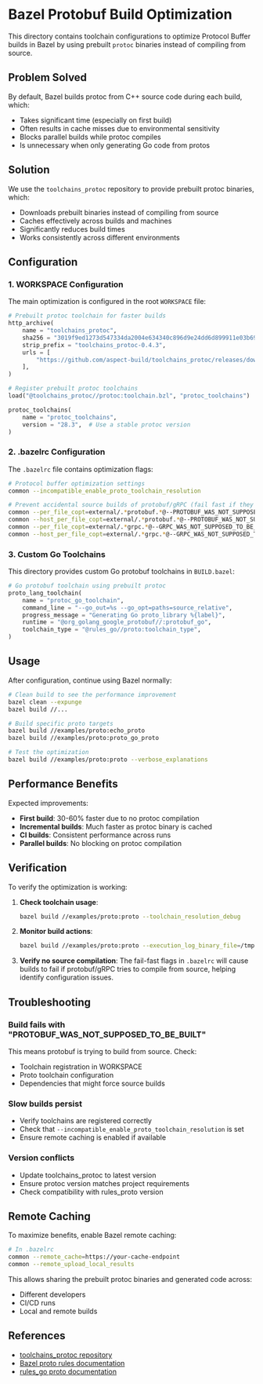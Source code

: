 # Bazel Protobuf Build Optimization

This directory contains toolchain configurations to optimize Protocol Buffer builds in Bazel by using prebuilt `protoc` binaries instead of compiling from source.

## Problem Solved

By default, Bazel builds protoc from C++ source code during each build, which:
- Takes significant time (especially on first build)
- Often results in cache misses due to environmental sensitivity
- Blocks parallel builds while protoc compiles
- Is unnecessary when only generating Go code from protos

## Solution

We use the `toolchains_protoc` repository to provide prebuilt protoc binaries, which:
- Downloads prebuilt binaries instead of compiling from source
- Caches effectively across builds and machines
- Significantly reduces build times
- Works consistently across different environments

## Configuration

### 1. WORKSPACE Configuration

The main optimization is configured in the root `WORKSPACE` file:

```python
# Prebuilt protoc toolchain for faster builds
http_archive(
    name = "toolchains_protoc",
    sha256 = "3019f9ed1273d547334da2004e634340c896d9e24dd6d899911e03b694fdc1f5",
    strip_prefix = "toolchains_protoc-0.4.3", 
    urls = [
        "https://github.com/aspect-build/toolchains_protoc/releases/download/v0.4.3/toolchains_protoc-v0.4.3.tar.gz",
    ],
)

# Register prebuilt protoc toolchains
load("@toolchains_protoc//protoc:toolchain.bzl", "protoc_toolchains")

protoc_toolchains(
    name = "protoc_toolchains",
    version = "28.3",  # Use a stable protoc version
)
```

### 2. .bazelrc Configuration  

The `.bazelrc` file contains optimization flags:

```bash
# Protocol buffer optimization settings
common --incompatible_enable_proto_toolchain_resolution

# Prevent accidental source builds of protobuf/gRPC (fail fast if they try to build from source)
common --per_file_copt=external/.*protobuf.*@--PROTOBUF_WAS_NOT_SUPPOSED_TO_BE_BUILT
common --host_per_file_copt=external/.*protobuf.*@--PROTOBUF_WAS_NOT_SUPPOSED_TO_BE_BUILT
common --per_file_copt=external/.*grpc.*@--GRPC_WAS_NOT_SUPPOSED_TO_BE_BUILT
common --host_per_file_copt=external/.*grpc.*@--GRPC_WAS_NOT_SUPPOSED_TO_BE_BUILT
```

### 3. Custom Go Toolchains

This directory provides custom Go protobuf toolchains in `BUILD.bazel`:

```python
# Go protobuf toolchain using prebuilt protoc
proto_lang_toolchain(
    name = "protoc_go_toolchain",
    command_line = "--go_out=%s --go_opt=paths=source_relative",
    progress_message = "Generating Go proto_library %{label}",
    runtime = "@org_golang_google_protobuf//:protobuf_go",
    toolchain_type = "@rules_go//proto:toolchain_type",
)
```

## Usage

After configuration, continue using Bazel normally:

```bash
# Clean build to see the performance improvement
bazel clean --expunge
bazel build //...

# Build specific proto targets
bazel build //examples/proto:echo_proto
bazel build //examples/proto:proto_go_proto

# Test the optimization
bazel build //examples/proto:proto --verbose_explanations
```

## Performance Benefits

Expected improvements:
- **First build**: 30-60% faster due to no protoc compilation
- **Incremental builds**: Much faster as protoc binary is cached
- **CI builds**: Consistent performance across runs
- **Parallel builds**: No blocking on protoc compilation

## Verification

To verify the optimization is working:

1. **Check toolchain usage**:
   ```bash
   bazel build //examples/proto:proto --toolchain_resolution_debug
   ```

2. **Monitor build actions**:
   ```bash
   bazel build //examples/proto:proto --execution_log_binary_file=/tmp/execution.log
   ```

3. **Verify no source compilation**:
   The fail-fast flags in `.bazelrc` will cause builds to fail if protobuf/gRPC
   tries to compile from source, helping identify configuration issues.

## Troubleshooting

### Build fails with "PROTOBUF_WAS_NOT_SUPPOSED_TO_BE_BUILT"

This means protobuf is trying to build from source. Check:
- Toolchain registration in WORKSPACE
- Proto toolchain configuration
- Dependencies that might force source builds

### Slow builds persist

- Verify toolchains are registered correctly
- Check that `--incompatible_enable_proto_toolchain_resolution` is set
- Ensure remote caching is enabled if available

### Version conflicts

- Update toolchains_protoc to latest version
- Ensure protoc version matches project requirements
- Check compatibility with rules_proto version

## Remote Caching

To maximize benefits, enable Bazel remote caching:

```bash
# In .bazelrc
common --remote_cache=https://your-cache-endpoint
common --remote_upload_local_results
```

This allows sharing the prebuilt protoc binaries and generated code across:
- Different developers
- CI/CD runs
- Local and remote builds

## References

- [toolchains_protoc repository](https://github.com/aspect-build/toolchains_protoc)
- [Bazel proto rules documentation](https://bazel.build/reference/be/protocol-buffer)
- [rules_go proto documentation](https://github.com/bazelbuild/rules_go/blob/master/docs/go/core/rules.md#proto)